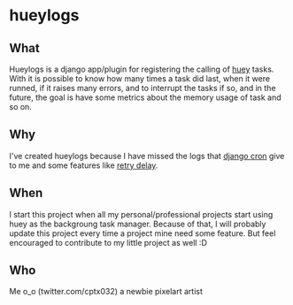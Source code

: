 # hueylogs

## What
Hueylogs is a django app/plugin for registering the calling of [huey](https://github.com/coleifer/huey/) tasks.
With it is possible to know how many times a task did last, when it were runned, if it raises many errors, and to interrupt the tasks if so, and in the future, the goal is have some metrics about the memory usage of task and so on.

## Why
I've created hueylogs because I have missed the logs that [django cron](https://github.com/Tivix/django-cron) give to me and some features like [retry delay](https://django-cron.readthedocs.io/en/latest/sample_cron_configurations.html#retry-after-failure-feature).

## When
I start this project when all my personal/professional projects start using huey as the backgroung task manager.
Because of that, I will probably update this project every time a project mine need some feature. But feel encouraged to contribute to my little project as well :D

## Who
Me o_o (twitter.com/cptx032) a newbie pixelart artist
